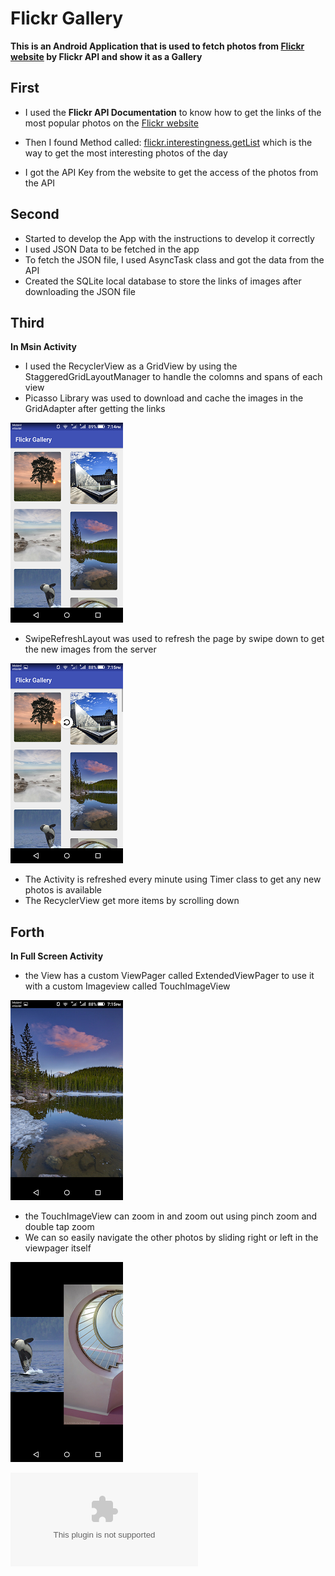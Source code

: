 # Flickr Gallery

__This is an Android Application that is used to fetch photos from [Flickr website](https://www.flickr.com) by Flickr API and show it as a Gallery__

## First

   * I used the __Flickr API Documentation__ to know how to get the links of the most popular photos on the [Flickr website](https://www.flickr.com)
	
   * Then I found Method called: [flickr.interestingness.getList](https://www.flickr.com/services/api/explore/flickr.interestingness.getList) which is the way to get the most interesting photos of the day 
	
   * I got the API Key from the website to get the access of the photos from the API
	
## Second 

   * Started to develop the App with the instructions to develop it correctly 
   * I used JSON Data to be fetched in the app
   * To fetch the JSON file, I used AsyncTask class and got the data from the API
   * Created the SQLite local database to store the links of images after downloading the JSON file
	
## Third
	
   __In Msin Activity__
	
* I used the RecyclerView as a GridView by using the StaggeredGridLayoutManager to handle the colomns and spans of each view 
* Picasso Library was used to download and cache the images in the GridAdapter after getting the links
	
![screenshot here](/screens/screen1.png)
	
* SwipeRefreshLayout was used to refresh the page by swipe down to get the new images from the server
	
![screenshot here](/screens/screen2.png)
	
* The Activity is refreshed every minute using Timer class to get any new photos is available
* The RecyclerView get more items by scrolling down 
	
## Forth
	
   __In Full Screen Activity__
	
* the View has a custom ViewPager called ExtendedViewPager to use it with a custom Imageview called TouchImageView

![screenshot here](/screens/screen3.png)
	
* the TouchImageView can zoom in and zoom out using pinch zoom and double tap zoom
* We can so easily navigate the other photos by sliding right or left in the viewpager itself
	
![screenshot here](/screens/screen4.png)
	
![here is the APK](/APK/app_debug.apk)

	
